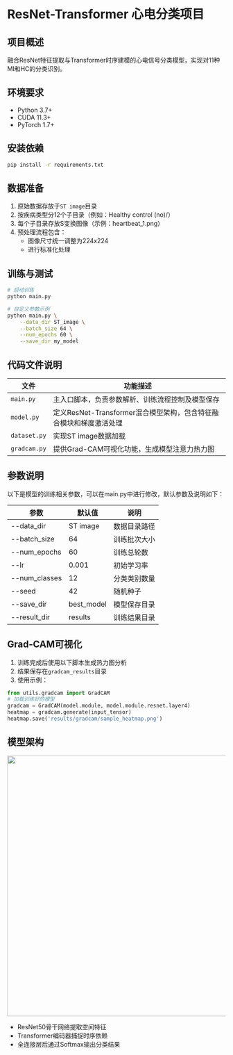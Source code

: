 # ResNet-Transformer 心电分类项目

## 项目概述
融合ResNet特征提取与Transformer时序建模的心电信号分类模型，实现对11种MI和HC的分类识别。

## 环境要求
- Python 3.7+
- CUDA 11.3+
- PyTorch 1.7+

## 安装依赖
```bash 
pip install -r requirements.txt
```

## 数据准备
1. 原始数据存放于`ST image`目录
2. 按疾病类型分12个子目录（例如：Healthy control (no)/）
3. 每个子目录存放S变换图像（示例：heartbeat_1.png）
4. 预处理流程包含：
   - 图像尺寸统一调整为224x224
   - 进行标准化处理

## 训练与测试
```bash
# 启动训练
python main.py

# 自定义参数示例
python main.py \
    --data_dir ST_image \
    --batch_size 64 \
    --num_epochs 60 \
    --save_dir my_model
```

## 代码文件说明

| 文件 | 功能描述 |
|------|----------|
| `main.py` | 主入口脚本，负责参数解析、训练流程控制及模型保存 |
| `model.py` | 定义ResNet-Transformer混合模型架构，包含特征融合模块和梯度激活处理 |
| `dataset.py` | 实现ST image数据加载 |
| `gradcam.py` | 提供Grad-CAM可视化功能，生成模型注意力热力图 |

## 参数说明
以下是模型的训练相关参数，可以在main.py中进行修改，默认参数及说明如下：

| 参数 | 默认值 | 说明 |
|------|--------|-----|
| --data_dir | ST image | 数据目录路径 |
| --batch_size | 64 | 训练批次大小 |
| --num_epochs | 60 | 训练总轮数 |
| --lr | 0.001 | 初始学习率 |
| --num_classes | 12 | 分类类别数量 |
| --seed | 42 | 随机种子 |
| --save_dir | best_model | 模型保存目录 |
| --result_dir | results | 训练结果目录 |


## Grad-CAM可视化
1. 训练完成后使用以下脚本生成热力图分析
2. 结果保存在`gradcam_results`目录
3. 使用示例：

```python
from utils.gradcam import GradCAM
# 加载训练好的模型
gradcam = GradCAM(model.module, model.module.resnet.layer4)
heatmap = gradcam.generate(input_tensor)
heatmap.save('results/gradcam/sample_heatmap.png')
```

## 模型架构
<img src="Figure/RTCF.png" width="600" />

- ResNet50骨干网络提取空间特征
- Transformer编码器捕捉时序依赖
- 全连接层后通过Softmax输出分类结果